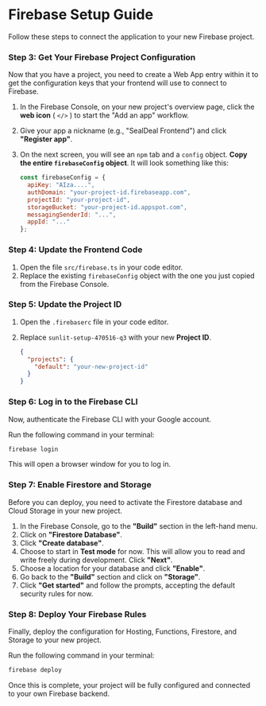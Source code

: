 
# Firebase Setup Guide

Follow these steps to connect the application to your new Firebase project.

### Step 3: Get Your Firebase Project Configuration

Now that you have a project, you need to create a Web App entry within it to get the configuration keys that your frontend will use to connect to Firebase.

1.  In the Firebase Console, on your new project's overview page, click the **web icon** ( `</>` ) to start the "Add an app" workflow.
2.  Give your app a nickname (e.g., "SealDeal Frontend") and click **"Register app"**.
3.  On the next screen, you will see an `npm` tab and a `config` object. **Copy the entire `firebaseConfig` object**. It will look something like this:

    ```javascript
    const firebaseConfig = {
      apiKey: "AIza....",
      authDomain: "your-project-id.firebaseapp.com",
      projectId: "your-project-id",
      storageBucket: "your-project-id.appspot.com",
      messagingSenderId: "...",
      appId: "..."
    };
    ```

### Step 4: Update the Frontend Code

1.  Open the file `src/firebase.ts` in your code editor.
2.  Replace the existing `firebaseConfig` object with the one you just copied from the Firebase Console.

### Step 5: Update the Project ID

1.  Open the `.firebaserc` file in your code editor.
2.  Replace `sunlit-setup-470516-q3` with your new **Project ID**.

    ```json
    {
      "projects": {
        "default": "your-new-project-id"
      }
    }
    ```

### Step 6: Log in to the Firebase CLI

Now, authenticate the Firebase CLI with your Google account.

Run the following command in your terminal:

```bash
firebase login
```

This will open a browser window for you to log in.

### Step 7: Enable Firestore and Storage

Before you can deploy, you need to activate the Firestore database and Cloud Storage in your new project.

1.  In the Firebase Console, go to the **"Build"** section in the left-hand menu.
2.  Click on **"Firestore Database"**.
3.  Click **"Create database"**.
4.  Choose to start in **Test mode** for now. This will allow you to read and write freely during development. Click **"Next"**.
5.  Choose a location for your database and click **"Enable"**.
6.  Go back to the **"Build"** section and click on **"Storage"**.
7.  Click **"Get started"** and follow the prompts, accepting the default security rules for now.

### Step 8: Deploy Your Firebase Rules

Finally, deploy the configuration for Hosting, Functions, Firestore, and Storage to your new project.

Run the following command in your terminal:

```bash
firebase deploy
```

Once this is complete, your project will be fully configured and connected to your own Firebase backend.
